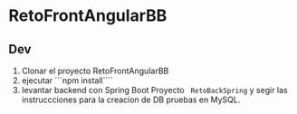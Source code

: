 # RetoFrontAngularBB

## Dev

1. Clonar el proyecto RetoFrontAngularBB
2. ejecutar ```npm install````
3. levantar backend con Spring Boot Proyecto ``` RetoBackSpring``` y segir las instruccciones para la creacion de DB pruebas en MySQL.


